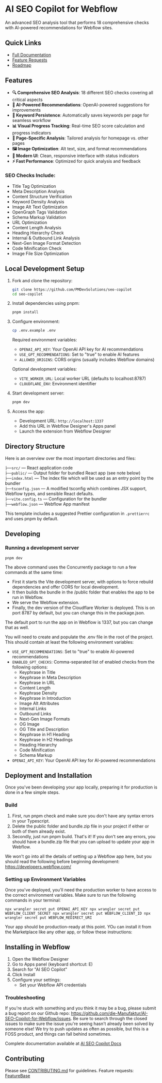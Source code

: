 # AI SEO Copilot for Webflow

An advanced SEO analysis tool that performs 18 comprehensive checks with AI-powered recommendations for Webflow sites.

## Quick Links
- [Full Documentation](https://ai-seo-copilot.gitbook.io/ai-seo-copilot)
- [Feature Requests](https://aiseocopilot.featurebase.app)
- [Roadmap](https://aiseocopilot.featurebase.app/roadmap)

## Features

- **🔍 Comprehensive SEO Analysis**: 18 different SEO checks covering all critical aspects
- **🤖 AI-Powered Recommendations**: OpenAI-powered suggestions for improvements
- **💾 Keyword Persistence**: Automatically saves keywords per page for seamless workflow
- **📊 Visual Progress Tracking**: Real-time SEO score calculation and progress indicators
- **🎯 Page-Specific Analysis**: Tailored analysis for homepage vs. other pages
- **🖼️ Image Optimization**: Alt text, size, and format recommendations
- **📱 Modern UI**: Clean, responsive interface with status indicators
- **⚡ Fast Performance**: Optimized for quick analysis and feedback

### SEO Checks Include:
- Title Tag Optimization
- Meta Description Analysis
- Content Structure Verification
- Keyword Density Analysis
- Image Alt Text Optimization
- OpenGraph Tags Validation
- Schema Markup Validation
- URL Optimization
- Content Length Analysis
- Heading Hierarchy Check
- Internal & Outbound Link Analysis
- Next-Gen Image Format Detection
- Code Minification Check
- Image File Size Optimization

## Local Development Setup

1. Fork and clone the repository:
   ```bash
   git clone https://github.com/PMDevSolutions/seo-copilot
   cd seo-copilot
   ```

2. Install dependencies using pnpm:
   ```bash
   pnpm install
   ```

3. Configure environment:
   ```bash
   cp .env.example .env
   ```
   Required environment variables:
   - `OPENAI_API_KEY`: Your OpenAI API key for AI recommendations
   - `USE_GPT_RECOMMENDATIONS`: Set to "true" to enable AI features
   - `ALLOWED_ORIGINS`: CORS origins (usually includes Webflow domains)
   
   Optional development variables:
   - `VITE_WORKER_URL`: Local worker URL (defaults to localhost:8787)
   - `CLOUDFLARE_ENV`: Environment identifier

4. Start development server:
   ```bash
   pnpm dev
   ```

5. Access the app:
   - Development URL: `http://localhost:1337`
   - Add this URL in Webflow Designer's Apps panel
   - Launch the extension from Webflow Designer

## Directory Structure

Here is an overview over the most important directories and files:

`├──src/` — React application code<br>
`├──public/` — Output folder for bundled React app (see note below)<br>
`├──index.html` — The index file which will be used as an entry point by the bundler<br>
`├──tsconfig.json` — A modified tsconfig which combines JSX support, Webflow types, and sensible React defaults.<br>
`├──vite.config.ts` — Configuration for the bundler<br>
`├──webflow.json` — Webflow App manifest<br>

This template includes a suggested Prettier configuration in `.prettierrc` and uses pnpm by default.

## Developing

### Running a development server

```
pnpm dev
```

The above command uses the Concurrently package to run a few commands at the same time:
- First it starts the Vite development server, with options to force rebuild dependencies and offer CORS for local development.
- It then builds the bundle in the /public folder that enables the app to be run in Webflow.
- We serve the Webflow extension.
- Finally, the dev version of the Cloudflare Worker is deployed. This is on port 8787 by default, but you can change this in the package.json.

The default port to run the app on in Webflow is 1337, but you can change that as well.

You will need to create and populate the .env file in the root of the project. This should contain at least the following environment variables:

- `USE_GPT_RECOMMENDATIONS`: Set to "true" to enable AI-powered recommendations
- `ENABLED_GPT_CHECKS`: Comma-separated list of enabled checks from the following options:
  - Keyphrase in Title
  - Keyphrase in Meta Description
  - Keyphrase in URL
  - Content Length
  - Keyphrase Density
  - Keyphrase in Introduction
  - Image Alt Attributes
  - Internal Links
  - Outbound Links
  - Next-Gen Image Formats
  - OG Image
  - OG Title and Description
  - Keyphrase in H1 Heading
  - Keyphrase in H2 Headings
  - Heading Hierarchy
  - Code Minification
  - Schema Markup
- `OPENAI_API_KEY`: Your OpenAI API key for AI-powered recommendations

## Deployment and Installation

Once you've been developing your app locally, preparing it for production is done in a few simple steps.

### Build
1. First, run pnpm check and make sure you don't have any syntax errors in your Typescript.
2. Delete the public folder and bundle.zip file in your project if either or both of them already exist.
3. Secondly, just run pnpm build. That's it! If you don't see any errors, you should have a bundle.zip file that you can upload to update your app in Webflow.

We won't go into all the details of setting up a Webflow app here, but you should read the following before beginning development: https://developers.webflow.com/

### Setting up Environment Variables
Once you've deployed, you'll need the production worker to have access to the correct environment variables. Make sure to run the following commands in your terminal:

`npx wrangler secret put OPENAI_API_KEY
npx wrangler secret put WEBFLOW_CLIENT_SECRET
npx wrangler secret put WEBFLOW_CLIENT_ID
npx wrangler secret put WEBFLOW_REDIRECT_URI`

Your app should be production-ready at this point. YOu can install it from the Marketplace like any other app, or follow these instructions:

## Installing in Webflow

1. Open the Webflow Designer
2. Go to Apps panel (keyboard shortcut: E)
3. Search for "AI SEO Copilot"
4. Click Install
5. Configure your settings:
      - Set your Webflow API credentials

### Troubleshooting
If you're stuck with something and you think it may be a bug, please submit a bug report on our Github repo: https://github.com/die-Manufaktur/AI-SEO-Copilot-for-Webflow/issues. Be sure to search through the closed issues to make sure the issue you're seeing hasn't already been solved by someone else! We try to push updates as often as possible, but this is a FOSS product, and things can fall behind sometimes.

Complete documentation available at [AI SEO Copilot Docs](https://ai-seo-copilot.gitbook.io/ai-seo-copilot)

## Contributing

Please see [CONTRIBUTING.md](.github/CONTRIBUTING.md) for guidelines.
Feature requests: [FeatureBase](https://aiseocopilot.featurebase.app)